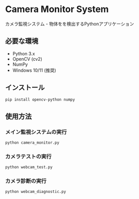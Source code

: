 # Camera Monitor System

カメラ監視システム - 物体をを検出するPythonアプリケーション

## 必要な環境

- Python 3.x
- OpenCV (cv2)
- NumPy
- Windows 10/11 (推奨)

## インストール

```bash
pip install opencv-python numpy
```

## 使用方法

### メイン監視システムの実行
```bash
python camera_monitor.py
```

### カメラテストの実行
```bash
python webcam_test.py
```

### カメラ診断の実行
```bash
python webcam_diagnostic.py
```
